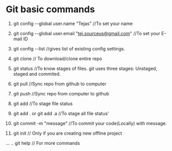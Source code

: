 # Git basic commands

1. git config --global user.name "Tejas" //To set your name
1. git config --global user.email "tej.sourceus@gmail.com" //To set your E-mail ID
1. git config --list  //gives list of existing config settings.

1. git clone <repo link> // To download/clone entire repo
  
1. git status //To know stages of files. git uses three stages: Unstaged, staged and commited.

1. git pull //Sync repo from github to computer

1. git push //Sync repo from computer to github

1. git add <file name> //To stage file status

1. git add . 
or
git add .a  //To stage all file status' 

1. git commit -m "message" //To commit your code(Locally) with message.


1. git init // Only if you are creating new offline project

...
..
git help // For more commands
